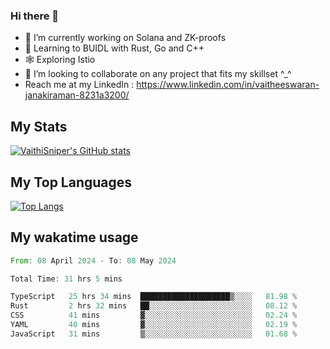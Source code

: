 ### Hi there 👋

- 🔭 I’m currently working on Solana and ZK-proofs
- 📖 Learning to BUIDL with Rust, Go and C++
- 🕸️ Exploring Istio
- 👯 I’m looking to collaborate on any project that fits my skillset ^_^
- Reach me at my LinkedIn : https://www.linkedin.com/in/vaitheeswaran-janakiraman-8231a3200/

## My Stats
[![VaithiSniper's GitHub stats](https://github-readme-stats.vercel.app/api?username=VaithiSniper&hide=stars&theme=radical)](https://github.com/anuraghazra/github-readme-stats)

## My Top Languages

[![Top Langs](https://github-readme-stats.vercel.app/api/top-langs/?username=VaithiSniper&layout=compact)](https://github.com/anuraghazra/github-readme-stats)

## My wakatime usage

<!--START_SECTION:waka-->

```rust
From: 08 April 2024 - To: 08 May 2024

Total Time: 31 hrs 5 mins

TypeScript   25 hrs 34 mins  ████████████████████▒░░░░   81.98 %
Rust         2 hrs 32 mins   ██░░░░░░░░░░░░░░░░░░░░░░░   08.12 %
CSS          41 mins         ▓░░░░░░░░░░░░░░░░░░░░░░░░   02.24 %
YAML         40 mins         ▓░░░░░░░░░░░░░░░░░░░░░░░░   02.19 %
JavaScript   31 mins         ▒░░░░░░░░░░░░░░░░░░░░░░░░   01.68 %
```

<!--END_SECTION:waka-->

